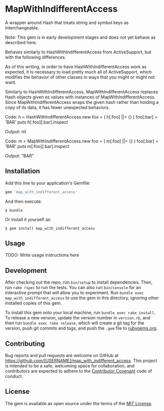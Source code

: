 # MapWithIndifferentAccess

A wrapper around Hash that treats string and symbol keys as interchangeable.

Note:
This gem is in early development stages and does not yet behave as described
here.

Behaves similarly to HashWithIndifferentAccess from ActiveSupport, but with
the following differences.

As of this writing, in order to have HashWithIndifferentAccess work as
expected, it is necessary to load pretty much all of ActiveSupport, which
modifies the behavior of other classes in ways that you might or might not
want.

Similarly to HashWithIndifferentAccess, MapWithIndifferentAccess replaces Hash
objects given as values with instances of MapWithIndifferentAccess. Since
MapWithIndifferentAccess wraps the given hash rather than holding a copy of
its data, it has fewer unexpected behaviors.

Code:
    h = HashWithIndifferentAccess.new
    foo = ( h[:foo] ||= {} )
    foo[:bar] = 'BAR'
    puts h[:foo][:bar].inspect

Output:
    nil

Code:
    m = MapWithIndifferentAccess.new
    foo = ( m[:foo] ||= {} )
    foo[:bar] = 'BAR'
    puts m[:foo][:bar].inspect

Output:
    "BAR"

## Installation

Add this line to your application's Gemfile:

```ruby
gem 'map_with_indifferent_access'
```

And then execute:

    $ bundle

Or install it yourself as:

    $ gem install map_with_indifferent_access

## Usage

TODO: Write usage instructions here

## Development

After checking out the repo, run `bin/setup` to install dependencies. Then,
run `rake rspec` to run the tests. You can also run `bin/console` for an
interactive prompt that will allow you to experiment. Run `bundle exec
map_with_indifferent_access` to use the gem in this directory, ignoring other
installed copies of this gem.

To install this gem onto your local machine, run `bundle exec rake install`.
To release a new version, update the version number in `version.rb`, and then
run `bundle exec rake release`, which will create a git tag for the version,
push git commits and tags, and push the `.gem` file to
[rubygems.org](https://rubygems.org).

## Contributing

Bug reports and pull requests are welcome on GitHub at
https://github.com/[USERNAME]/map_with_indifferent_access. This project is
intended to be a safe, welcoming space for collaboration, and contributors are
expected to adhere to the [Contributor Covenant](contributor-covenant.org) code
of conduct.

## License

The gem is available as open source under the terms of the
[MIT License](http://opensource.org/licenses/MIT).

